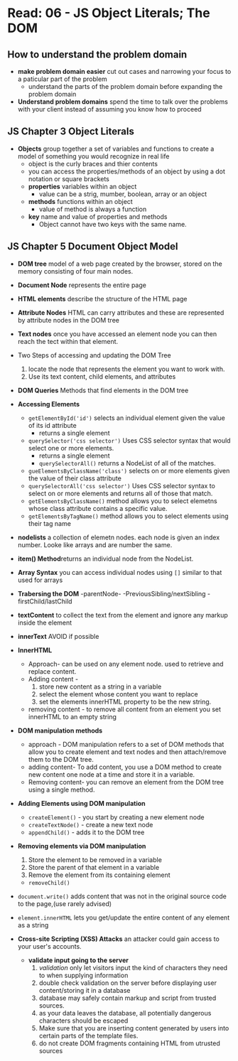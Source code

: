 # Read: 06 - JS Object Literals; The DOM

## How to understand the problem domain

- **make problem domain easier** cut out cases and narrowing your focus to a paticular part of the problem
  - understand the parts of the problem domain before expanding the problem domain
- **Understand problem domains** spend the time to talk over the problems with your client instead of assuming you know how to proceed

## JS Chapter 3 Object Literals

- **Objects** group together a set of variables and functions to create a model of something you would recognize in real life
  - object is the curly braces and thier contents
  - you can access the properties/methods of an object by using a dot notation or square brackets
  - **properties** variables within an object
    - value can be a strig, mumber, boolean, array or an object
  - **methods** functions within an object
    - value of method is always a function
  - **key** name and value of properties and methods
    - Object cannot have two keys with the same name.

## JS Chapter 5 Document Object Model

- **DOM tree** model of a web page created by the browser, stored on the memory consisting of four main nodes.
- **Document Node** represents the entire page
- **HTML elements** describe the structure of the HTML page
- **Attribute Nodes** HTML can carry attributes and these are represented by attribute nodes in the DOM tree
- **Text nodes** once you have accessed an element node you can then reach the tect within that element.
- Two Steps of accessing and updating the DOM Tree
  1. locate the node that represents the element you want to work with.
  2. Use its text content, child elements, and attributes
- **DOM Queries** Methods that find elements in the DOM tree
- **Accessing Elements**
  - `getElementById('id')` selects an individual element given the value of its id attribute
    - returns a single element
  - `querySelector('css selector')` Uses CSS selector syntax that would select one or more elements.
    - returns a single element
    - `querySelectorAll()` returns a NodeList of all of the matches.
  - `gueElementsByClassName('class')` selects on or more elements given the value of their class attribute
  - `querySelectorAll('css selector')` Uses CSS selector syntax to select on or more elements and returns all of those that match.
  - `getElementsByClassName()` method allows you to select elemetns whose class attribute contains a specific value.
  - `getElementsByTagName()` method allows you to select elements using their tag name

- **nodelists** a collection of elemetn nodes. each node is given an index number. Looke like arrays and are number the same.
- **item() Method**returns an individual node from the NodeList.
- **Array Syntax** you can access individual nodes using `[]` similar to that used for arrays
- **Trabersing the DOM**
  -parentNode-
  -PreviousSibling/nextSibling
  -firstChild/lastChild
- **textContent** to collect the text from the element and ignore any markup inside the element
- **innerText** AVOID if possible
- **InnerHTML**
  - Approach- can be used on any element node. used to retrieve and replace content.
  - Adding content -
    1. store new content as a string in a variable
    2. select the element whose content you want to replace
    3. set the elements innerHTML property to be the new string.
  - removing content - to remove all content from an element you set innerHTML to an empty string
- **DOM manipulation methods**
  - approach - DOM manipulation refers to a set of DOM methods that allow you to create element and text nodes and then attach/remove them to the DOM tree.
  - adding content- To add content, you use a DOM method to create new content one node at a time and store it in a variable.
  - Removing content- you can remove an element from the DOM tree using a single method.
- **Adding Elements using DOM manipulation**
  - `createElement()` - you start by creating a new element node
  - `createTextNode()` - create a new text node
  - `appendChild()` - adds it to the DOM tree
- **Removing elements via DOM manipulation**
  1. Store the element to be removed in a variable
  2. Store the parent of that element in a variable
  3. Remove the element from its containing element
    - `removeChild()`
- `document.write()` adds content that was not in the original source code to the page,(use rarely advised)
- `element.innerHTML` lets you get/update the entire content of any element as a string
- **Cross-site Scripting (XSS) Attacks** an attacker could gain access to your user's accounts.
  - **validate input going to the server** 
    1. *validation* only let visitors input the kind of characters they need to when supplying information
    2. double check validation on the server before displaying user content/storing it in a database
    3. database may safely contain markup and script from trusted sources.
    4. as your data leaves the database, all potentially dangerous characters should be escaped 
    5. Make sure that you are inserting content generated by users into certain parts of the template files.
    6. do not create DOM fragments containing HTML from utrusted sources